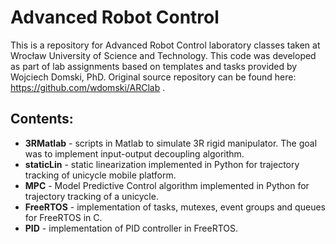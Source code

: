 # Advanced Robot Control

This is a repository for Advanced Robot Control laboratory classes taken at Wrocław University of Science and Technology.
This code was developed as part of lab assignments based on templates and tasks provided by Wojciech Domski, PhD.
Original source repository can be found here: https://github.com/wdomski/ARClab .

## Contents:
- **3RMatlab** - scripts in Matlab to simulate 3R rigid manipulator. The goal was to implement input-output decoupling algorithm.
- **staticLin** - static linearization implemented in Python for trajectory tracking of unicycle mobile platform.
- **MPC** - Model Predictive Control algorithm implemented in Python for trajectory tracking of a unicycle.
- **FreeRTOS** - implementation of tasks, mutexes, event groups and queues for FreeRTOS in C.
- **PID** - implementation of PID controller in FreeRTOS.
